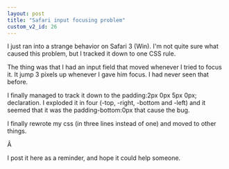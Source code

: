 ```yaml
---
layout: post
title: "Safari input focusing problem"
custom_v2_id: 26
---
```


I just ran into a strange behavior on Safari 3 (Win). I'm not quite sure what
caused this problem, but I tracked it down to one CSS rule.

The thing was that I had an input field that moved whenever I tried to focus
it. It jump 3 pixels up whenever I gave him focus. I had never seen that
before.

I finally managed to track it down to the padding:2px 0px 5px 0px;
declaration. I exploded it in four (-top, -right, -bottom and -left) and it
seemed that it was the padding-bottom:0px that cause the bug.

I finally rewrote my css (in three lines instead of one) and moved to other
things.

Â

I post it here as a reminder, and hope it could help someone.


